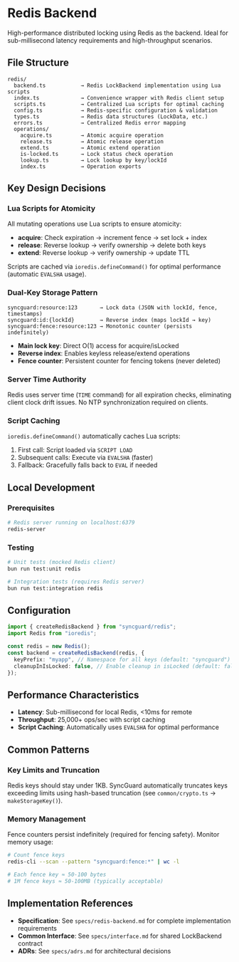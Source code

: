 # Redis Backend

High-performance distributed locking using Redis as the backend. Ideal for sub-millisecond latency requirements and high-throughput scenarios.

## File Structure

```text
redis/
  backend.ts           → Redis LockBackend implementation using Lua scripts
  index.ts             → Convenience wrapper with Redis client setup
  scripts.ts           → Centralized Lua scripts for optimal caching
  config.ts            → Redis-specific configuration & validation
  types.ts             → Redis data structures (LockData, etc.)
  errors.ts            → Centralized Redis error mapping
  operations/
    acquire.ts         → Atomic acquire operation
    release.ts         → Atomic release operation
    extend.ts          → Atomic extend operation
    is-locked.ts       → Lock status check operation
    lookup.ts          → Lock lookup by key/lockId
    index.ts           → Operation exports
```

## Key Design Decisions

### Lua Scripts for Atomicity

All mutating operations use Lua scripts to ensure atomicity:

- **acquire**: Check expiration → increment fence → set lock + index
- **release**: Reverse lookup → verify ownership → delete both keys
- **extend**: Reverse lookup → verify ownership → update TTL

Scripts are cached via `ioredis.defineCommand()` for optimal performance (automatic `EVALSHA` usage).

### Dual-Key Storage Pattern

```text
syncguard:resource:123       → Lock data (JSON with lockId, fence, timestamps)
syncguard:id:{lockId}        → Reverse index (maps lockId → key)
syncguard:fence:resource:123 → Monotonic counter (persists indefinitely)
```

- **Main lock key**: Direct O(1) access for acquire/isLocked
- **Reverse index**: Enables keyless release/extend operations
- **Fence counter**: Persistent counter for fencing tokens (never deleted)

### Server Time Authority

Redis uses server time (`TIME` command) for all expiration checks, eliminating client clock drift issues. No NTP synchronization required on clients.

### Script Caching

`ioredis.defineCommand()` automatically caches Lua scripts:

1. First call: Script loaded via `SCRIPT LOAD`
2. Subsequent calls: Execute via `EVALSHA` (faster)
3. Fallback: Gracefully falls back to `EVAL` if needed

## Local Development

### Prerequisites

```bash
# Redis server running on localhost:6379
redis-server
```

### Testing

```bash
# Unit tests (mocked Redis client)
bun run test:unit redis

# Integration tests (requires Redis server)
bun run test:integration redis
```

## Configuration

```typescript
import { createRedisBackend } from "syncguard/redis";
import Redis from "ioredis";

const redis = new Redis();
const backend = createRedisBackend(redis, {
  keyPrefix: "myapp", // Namespace for all keys (default: "syncguard")
  cleanupInIsLocked: false, // Enable cleanup in isLocked (default: false)
});
```

## Performance Characteristics

- **Latency**: Sub-millisecond for local Redis, <10ms for remote
- **Throughput**: 25,000+ ops/sec with script caching
- **Script Caching**: Automatically uses `EVALSHA` for optimal performance

## Common Patterns

### Key Limits and Truncation

Redis keys should stay under 1KB. SyncGuard automatically truncates keys exceeding limits using hash-based truncation (see `common/crypto.ts` → `makeStorageKey()`).

### Memory Management

Fence counters persist indefinitely (required for fencing safety). Monitor memory usage:

```bash
# Count fence keys
redis-cli --scan --pattern "syncguard:fence:*" | wc -l

# Each fence key ≈ 50-100 bytes
# 1M fence keys ≈ 50-100MB (typically acceptable)
```

## Implementation References

- **Specification**: See `specs/redis-backend.md` for complete implementation requirements
- **Common Interface**: See `specs/interface.md` for shared LockBackend contract
- **ADRs**: See `specs/adrs.md` for architectural decisions
